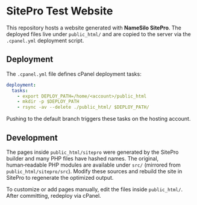 # SitePro Test Website

This repository hosts a website generated with **NameSilo SitePro**. The deployed files live under `public_html/` and are copied to the server via the `.cpanel.yml` deployment script.

## Deployment

The `.cpanel.yml` file defines cPanel deployment tasks:

```yaml
deployment:
  tasks:
    - export DEPLOY_PATH=/home/<account>/public_html
    - mkdir -p $DEPLOY_PATH
    - rsync -av --delete ./public_html/ $DEPLOY_PATH/
```

Pushing to the default branch triggers these tasks on the hosting account.

## Development

The pages inside `public_html/sitepro` were generated by the SitePro builder and many PHP files have hashed names. The original, human‑readable PHP modules are available under `src/` (mirrored from `public_html/sitepro/src`). Modify these sources and rebuild the site in SitePro to regenerate the optimized output.

To customize or add pages manually, edit the files inside `public_html/`. After committing, redeploy via cPanel.

